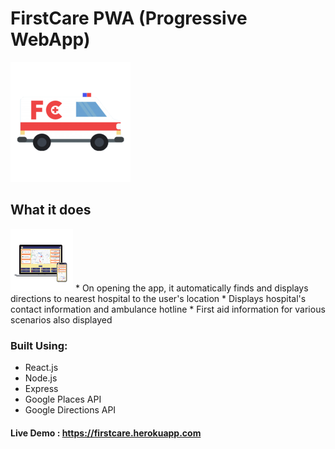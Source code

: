 # FirstCare PWA (Progressive WebApp) 
![First Care logo](client/public/logo192.png?raw=true "FirstCare")

## What it does
<img src="https://github.com/KevzPeter/FirstCare/blob/master/docs/firstcare.png" width="100" height="100" />
* On opening the app, it automatically finds and displays directions to nearest hospital to the user's location
* Displays hospital's contact information and ambulance hotline
* First aid information for various scenarios also displayed 

### Built Using:

- React.js
- Node.js
- Express
- Google Places API
- Google Directions API

#### Live Demo : https://firstcare.herokuapp.com

